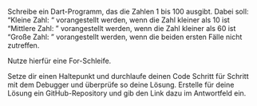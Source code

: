Schreibe ein Dart-Programm, das die Zahlen 1 bis 100 ausgibt.
Dabei soll:
“Kleine Zahl: “ vorangestellt werden, wenn die Zahl kleiner als 10 ist
“Mittlere Zahl: ” vorangestellt werden, wenn die Zahl kleiner als 60 ist
“Große Zahl: ” vorangestellt werden, wenn die beiden ersten Fälle nicht zutreffen.

Nutze hierfür eine For-Schleife.

Setze dir einen Haltepunkt und durchlaufe deinen Code Schritt für Schritt mit dem Debugger und überprüfe so deine Lösung.
Erstelle für deine Lösung ein GitHub-Repository und gib den Link dazu im Antwortfeld ein.

